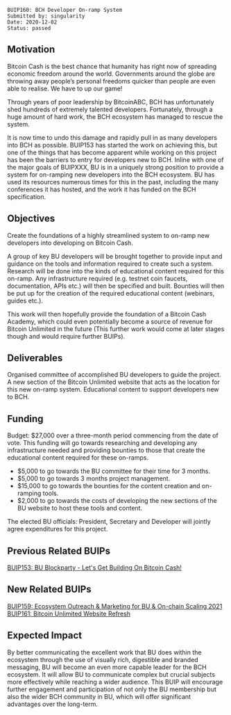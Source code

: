     BUIP160: BCH Developer On-ramp System
    Submitted by: singularity
    Date: 2020-12-02
    Status: passed

## Motivation
Bitcoin Cash is the best chance that humanity has right now of spreading economic freedom around the world. Governments around the globe are throwing away people’s personal freedoms quicker than people are even able to realise. We have to up our game!

Through years of poor leadership by BitcoinABC, BCH has unfortunately shed hundreds of extremely talented developers. Fortunately, through a huge amount of hard work, the BCH ecosystem has managed to rescue the system.

It is now time to undo this damage and rapidly pull in as many developers into BCH as possible. BUIP153 has started the work on achieving this, but one of the things that has become apparent while working on this project has been the barriers to entry for developers new to BCH. Inline with one of the major goals of BUIPXXX, BU is in a uniquely strong position to provide a system for on-ramping new developers into the BCH ecosystem. BU has used its resources numerous times for this in the past, including the many conferences it has hosted, and the work it has funded on the BCH specification.

## Objectives
Create the foundations of a highly streamlined system to on-ramp new developers into developing on Bitcoin Cash.

A group of key BU developers will be brought together to provide input and guidance on the tools and information required to create such a system. Research will be done into the kinds of educational content required for this on-ramp. Any infrastructure required (e.g. testnet coin faucets, documentation, APIs etc.) will then be specified and built. Bounties will then be put up for the creation of the required educational content (webinars, guides etc.).

This work will then hopefully provide the foundation of a Bitcoin Cash Academy, which could even potentially become a source of revenue for Bitcoin Unlimited in the future (This further work would come at later stages though and would require further BUIPs).

## Deliverables
Organised committee of accomplished BU developers to guide the project.
A new section of the Bitcoin Unlimited website that acts as the location for this new on-ramp system.
Educational content to support developers new to BCH.


## Funding
Budget: $27,000 over a three-month period commencing from the date of vote. This funding will go towards researching and developing any infrastructure needed and providing bounties to those that create the educational content required for these on-ramps.

- $5,000 to go towards the BU committee for their time for 3 months.
- $5,000 to go towards 3 months project management.
- $15,000 to go towards the bounties for the content creation and on-ramping tools.
- $2,000 to go towards the costs of developing the new sections of the BU website to host these tools and content.

The elected BU officials: President, Secretary and Developer will jointly agree expenditures for this project.

## Previous Related BUIPs
[BUIP153: BU Blockparty - Let's Get Building On Bitcoin Cash!](153.md)

## New Related BUIPs
[BUIP159: Ecosystem Outreach & Marketing for BU & On-chain Scaling 2021](159.md)
[BUIP161: Bitcoin Unlimited Website Refresh](161.md)

## Expected Impact
By better communicating the excellent work that BU does within the ecosystem through the use of visually rich, digestible and branded messaging, BU will become an even more capable leader for the BCH ecosystem. It will allow BU to communicate complex but crucial subjects more effectively while reaching a wider audience. This BUIP will encourage further engagement and participation of not only the BU membership but also the wider BCH community in BU, which will offer significant advantages over the long-term.
